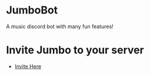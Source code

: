 # JumboBot
A music discord bot with many fun features!


# Invite Jumbo to your server 
* [Invite Here](https://discord.com/oauth2/authorize?client_id=685222356507295882&permissions=8&scope=bot)
